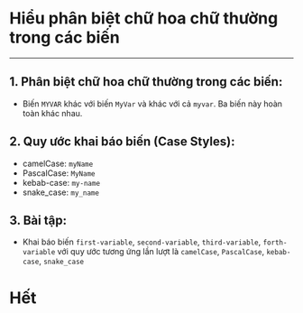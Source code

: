 # Hiểu phân biệt chữ hoa chữ thường trong các biến

---

## 1. Phân biệt chữ hoa chữ thường trong các biến:

- Biến `MYVAR` khác với biến `MyVar` và khác với cả `myvar`. Ba biến này hoàn toàn khác nhau.

## 2. Quy ước khai báo biến (Case Styles):

- camelCase: `myName`
- PascalCase: `MyName`
- kebab-case: `my-name`
- snake_case: `my_name`

## 3. Bài tập:

- Khai báo biến `first-variable`, `second-variable`, `third-variable`, `forth-variable` với quy ước tương ứng lần lượt là `camelCase`, `PascalCase`, `kebab-case`, `snake_case`

# Hết
